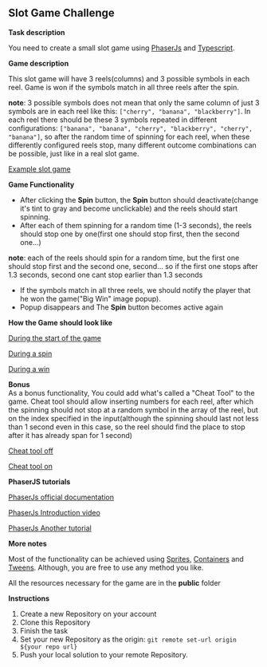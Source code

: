 ## Slot Game Challenge

**Task description**

You need to create a small slot game using [PhaserJs](https://photonstorm.github.io/phaser3-docs/) and [Typescript](https://www.typescriptlang.org/).

**Game description**

This slot game will have 3 reels(columns) and 3 possible symbols in each reel. Game is won if the symbols match in all three reels after the spin.

**note**: 3 possible symbols does not mean that only the same column of just 3 symbols are in each reel like this: `["cherry", "banana", "blackberry"]`.
In each reel there should be these 3 symbols repeated in different configurations: `["banana", "banana", "cherry", "blackberry", "cherry", "banana"]`, so after the random time of spinning for each reel, when these differently configured reels stop, many different outcome combinations can be possible, just like in a real slot game.

[Example slot game](https://evoplay.games/game/fruit-super-nova/)

**Game Functionality**

- After clicking the **Spin** button, the **Spin** button should deactivate(change it's tint to gray and become unclickable) and the reels should start spinning.
- After each of them spinning for a random time (1-3 seconds), the reels should stop one by one(first one should stop first, then the second one...)

**note**: each of the reels should spin for a random time, but the first one should stop first and the second one, second... so if the first one stops after 1.3 seconds, second one cant stop earlier than 1.3 seconds

- If the symbols match in all three reels, we should notify the player that he won the game("Big Win" image popup).
- Popup disappears and The **Spin** button becomes active again

**How the Game should look like**

[During the start of the game](https://ibb.co/ZMhRSsk)

[During a spin](https://ibb.co/FhXS7xj)

[During a win](https://ibb.co/x1HM71t)

**Bonus**  
As a bonus functionality, You could add what's called a "Cheat Tool" to the game. Cheat tool should allow inserting numbers for each reel, after which the spinning should not stop at a random symbol in the array of the reel, but on the index specified in the input(although the spinning should last not less than 1 second even in this case, so the reel should find the place to stop after it has already span for 1 second)

[Cheat tool off](https://ibb.co/0fHJxBP)

[Cheat tool on](https://ibb.co/ky98pjZ)

**PhaserJS tutorials**

[PhaserJs official documentation](https://photonstorm.github.io/phaser3-docs/)

[PhaserJs Introduction video](https://www.youtube.com/watch?v=hI_LS8bdkM4&ab_channel=Zenva)

[PhaserJs Another tutorial](https://www.youtube.com/watch?v=3Q5jP85PXrE&ab_channel=Ourcade)

**More notes**

Most of the functionality can be achieved using [Sprites](https://photonstorm.github.io/phaser3-docs/Phaser.GameObjects.Sprite.html), [Containers](https://photonstorm.github.io/phaser3-docs/Phaser.GameObjects.Container.html) and [Tweens](https://photonstorm.github.io/phaser3-docs/Phaser.Tweens.Tween.html). Although, you are free to use any method you like.

All the resources necessary for the game are in the **public** folder

**Instructions**

1.  Create a new Repository on your account
2.  Clone this Repository
3.  Finish the task
4.  Set your new Repository as the origin: `git remote set-url origin ${your repo url}`
5.  Push your local solution to your remote Repository.
